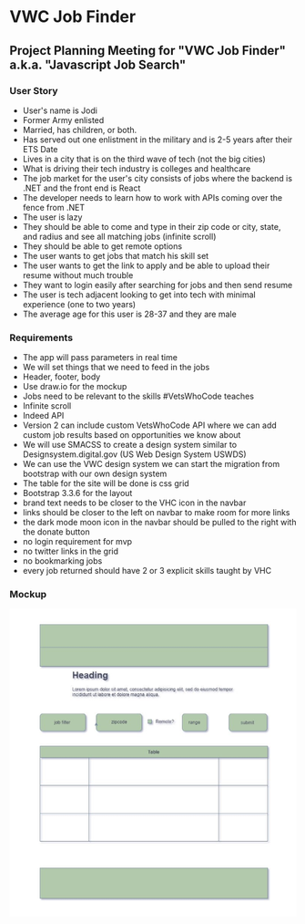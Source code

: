 # VWC Job Finder

## Project Planning Meeting for "VWC Job Finder" a.k.a. "Javascript Job Search"

### User Story

- User's name is Jodi
- Former Army enlisted
- Married, has children, or both.
- Has served out one enlistment in the military and is 2-5 years after their ETS Date
- Lives in a city that is on the third wave of tech (not the big cities)
- What is driving their tech industry is colleges and healthcare
- The job market for the user's city consists of jobs where the backend is .NET and the front end is React
- The developer needs to learn how to work with APIs coming over the fence from .NET
- The user is lazy
- They should be able to come and type in their zip code or city, state, and radius and see all matching jobs (infinite scroll)
- They should be able to get remote options
- The user wants to get jobs that match his skill set
- The user wants to get the link to apply and be able to upload their resume without much trouble
- They want to login easily after searching for jobs and then send resume
- The user is tech adjacent looking to get into tech with minimal experience (one to two years)
- The average age for this user is 28-37 and they are male

### Requirements

- The app will pass parameters in real time
- We will set things that we need to feed in the jobs
- Header, footer, body
- Use draw.io for the mockup
- Jobs need to be relevant to the skills #VetsWhoCode teaches
- Infinite scroll
- Indeed API
- Version 2 can include custom VetsWhoCode API where we can add custom job results based on opportunities we know about
- We will use SMACSS to create a design system similar to Designsystem.digital.gov (US Web Design System USWDS)
- We can use the VWC design system we can start the migration from bootstrap with our own design system
- The table for the site will be done is css grid
- Bootstrap 3.3.6 for the layout
- brand text needs to be closer to the VHC icon in the navbar
- links should be closer to the left on navbar to make room for more links
- the dark mode moon icon in the navbar should be pulled to the right with the donate button
- no login requirement for mvp
- no twitter links in the grid
- no bookmarking jobs
- every job returned should have 2 or 3 explicit skills taught by VHC

### Mockup

![job project](images/mockup.jpg)
